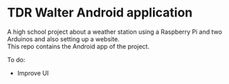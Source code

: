 # TDR Walter Android application

A high school project about a weather station using a Raspberry Pi and two Arduinos and also setting up a website.<br/>
This repo contains the Android app of the project.

To do:
<ul>
    <li>Improve UI
<ul/>
